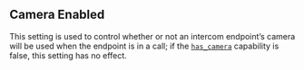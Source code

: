 ## Camera Enabled

This setting is used to control whether or not an intercom endpoint’s camera will be used when the endpoint is in a call; if the [`has_camera`][1] capability is false, this setting has no effect.



[1]:	https://snap-one.github.io/docs-driverworks-proxyprotocol/#has-camera